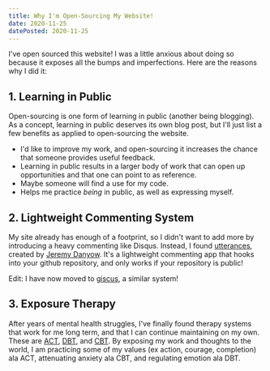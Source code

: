 ```yaml
---
title: Why I'm Open-Sourcing My Website!
date: 2020-11-25
datePosted: 2020-11-25
---
```


I've open sourced this website! I was a little anxious about doing so because it exposes all the bumps and imperfections. Here are the reasons why I did it:

## 1. Learning in Public

Open-sourcing is one form of learning in public (another being blogging). As a concept, learning in public deserves its own blog post, but I'll just list a few benefits as applied to open-sourcing the website.

- I'd like to improve my work, and open-sourcing it increases the chance that someone provides useful feedback.
- Learning in public results in a larger body of work that can open up opportunities and that one can point to as reference. 
- Maybe someone will find a use for my code.
- Helps me practice *being* in public, as well as expressing myself.

## 2. Lightweight Commenting System

My site already has enough of a footprint, so I didn't want to add more by introducing a heavy commenting like Disqus. Instead, I found [utterances](https://utteranc.es/), created by [Jeremy Danyow](https://danyow.net/using-github-issues-for-blog-comments/). It's a lightweight commenting app that hooks into your github repository, and only works if your repository is public!

Edit: I have now moved to [giscus](https://giscus.app/), a similar system!

## 3. Exposure Therapy

After years of mental health struggles, I've finally found therapy systems that work for me long term, and that I can continue maintaining on my own. These are [ACT](https://en.wikipedia.org/wiki/Acceptance_and_commitment_therapy), [DBT](https://en.wikipedia.org/wiki/Dialectical_behavior_therapy), and [CBT](https://en.wikipedia.org/wiki/Cognitive_behavioral_therapy). By exposing my work and thoughts to the world, I am practicing some of my values (ex action, courage, completion) ala ACT, attenuating anxiety ala CBT, and regulating emotion ala DBT.


<div id="auxiliary-content">

</div>

